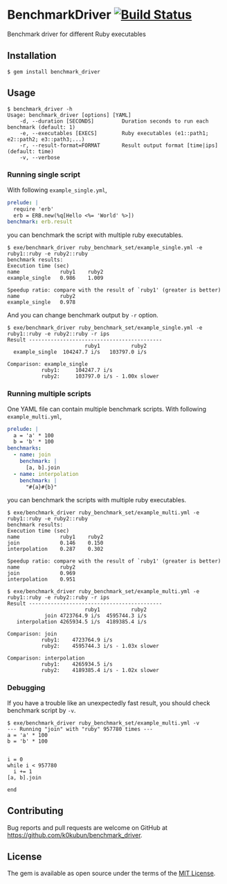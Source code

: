 # BenchmarkDriver [![Build Status](https://travis-ci.org/k0kubun/benchmark_driver.svg?branch=master)](https://travis-ci.org/k0kubun/benchmark_driver)

Benchmark driver for different Ruby executables

## Installation

    $ gem install benchmark_driver

## Usage

```
$ benchmark_driver -h
Usage: benchmark_driver [options] [YAML]
    -d, --duration [SECONDS]         Duration seconds to run each benchmark (default: 1)
    -e, --executables [EXECS]        Ruby executables (e1::path1; e2::path2; e3::path3;...)
    -r, --result-format=FORMAT       Result output format [time|ips] (default: time)
    -v, --verbose
```

### Running single script

With following `example_single.yml`,

```yml
prelude: |
  require 'erb'
  erb = ERB.new(%q[Hello <%= 'World' %>])
benchmark: erb.result
```

you can benchmark the script with multiple ruby executables.

```
$ exe/benchmark_driver ruby_benchmark_set/example_single.yml -e ruby1::ruby -e ruby2::ruby
benchmark results:
Execution time (sec)
name             ruby1    ruby2
example_single   0.986    1.009

Speedup ratio: compare with the result of `ruby1' (greater is better)
name             ruby2
example_single   0.978
```

And you can change benchmark output by `-r` option.

```
$ exe/benchmark_driver ruby_benchmark_set/example_single.yml -e ruby1::ruby -e ruby2::ruby -r ips
Result -------------------------------------------
                         ruby1          ruby2
  example_single  104247.7 i/s   103797.0 i/s

Comparison: example_single
           ruby1:     104247.7 i/s
           ruby2:     103797.0 i/s - 1.00x slower
```

### Running multiple scripts

One YAML file can contain multiple benchmark scripts.
With following `example_multi.yml`,

```yml
prelude: |
  a = 'a' * 100
  b = 'b' * 100
benchmarks:
  - name: join
    benchmark: |
      [a, b].join
  - name: interpolation
    benchmark: |
      "#{a}#{b}"
```

you can benchmark the scripts with multiple ruby executables.

```
$ exe/benchmark_driver ruby_benchmark_set/example_multi.yml -e ruby1::ruby -e ruby2::ruby
benchmark results:
Execution time (sec)
name             ruby1    ruby2
join             0.146    0.150
interpolation    0.287    0.302

Speedup ratio: compare with the result of `ruby1' (greater is better)
name             ruby2
join             0.969
interpolation    0.951
```

```
$ exe/benchmark_driver ruby_benchmark_set/example_multi.yml -e ruby1::ruby -e ruby2::ruby -r ips
Result -------------------------------------------
                         ruby1          ruby2
            join 4723764.9 i/s  4595744.3 i/s
   interpolation 4265934.5 i/s  4189385.4 i/s

Comparison: join
           ruby1:    4723764.9 i/s
           ruby2:    4595744.3 i/s - 1.03x slower

Comparison: interpolation
           ruby1:    4265934.5 i/s
           ruby2:    4189385.4 i/s - 1.02x slower
```

### Debugging

If you have a trouble like an unexpectedly fast result, you should check benchmark script by `-v`.

```
$ exe/benchmark_driver ruby_benchmark_set/example_multi.yml -v
--- Running "join" with "ruby" 957780 times ---
a = 'a' * 100
b = 'b' * 100


i = 0
while i < 957780
  i += 1
[a, b].join

end
```

## Contributing

Bug reports and pull requests are welcome on GitHub at https://github.com/k0kubun/benchmark_driver.

## License

The gem is available as open source under the terms of the [MIT License](http://opensource.org/licenses/MIT).
